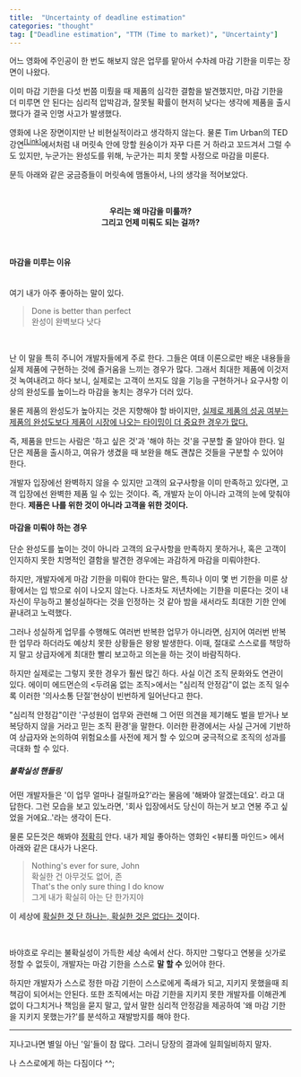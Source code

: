 ```yaml
---
title:  "Uncertainty of deadline estimation"
categories: "thought"
tag: ["Deadline estimation", "TTM (Time to market)", "Uncertainty"]
---
```


어느 영화에 주인공이 한 번도 해보지 않은 업무를 맡아서 수차례 마감 기한을 미루는 장면이 나왔다.

이미 마감 기한을 다섯 번쯤 미뤘을 때 제품의 심각한 결함을 발견했지만, 마감 기한을 더 미루면 안 된다는 심리적 압박감과, 잘못될 확률이 현저히 낮다는 생각에 제품을 출시했다가 결국 인명 사고가 발생했다.


영화에 나온 장면이지만 난 비현실적이라고 생각하지 않는다. 물론 Tim Urban의 TED 강연<sup>[[Link]](https://www.ted.com/talks/tim_urban_inside_the_mind_of_a_master_procrastinator)</sup>에서처럼 내 머릿속 안에 망할 원숭이가 자꾸 다른 거 하라고 꼬드겨서 그럴 수도 있지만, 누군가는 완성도를 위해, 누군가는 피치 못할 사정으로 마감을 미룬다.

문득 아래와 같은 궁금증들이 머릿속에 맴돌아서, 나의 생각을 적어보았다.

<br>

<p align="center">
<b>우리는 왜 마감을 미룰까?
<br>
그리고 언제 미뤄도 되는 걸까?</b>
</p>

<br>

#### 마감을 미루는 이유

<br>
여기 내가 아주 좋아하는 말이 있다. 

<br>

> Done is better than perfect <br>
> 완성이 완벽보다 낫다

<br>

난 이 말을 특히 주니어 개발자들에게 주로 한다. 그들은 여태 이론으로만 배운 내용들을 실제 제품에 구현하는 것에 즐거움을 느끼는 경우가 많다. 그래서 최대한 제품에 이것저것 녹여내려고 하다 보니, 실제로는 고객이 쓰지도 않을 기능을 구현하거나 요구사항 이상의 완성도를 높이느라 마감을 놓치는 경우가 더러 있다.

물론 제품의 완성도가 높아지는 것은 지향해야 할 바이지만, <u>실제로 제품의 성공 여부는 제품의 완성도보다 제품이 시장에 나오는 타이밍이 더 중요한 경우가 많다.</u>

즉, 제품을 만드는 사람은 '하고 싶은 것'과 '해야 하는 것'을 구분할 줄 알아야 한다. 일단은 제품을 출시하고, 여유가 생겼을 때 보완을 해도 괜찮은 것들을 구분할 수 있어야 한다.

개발자 입장에선 완벽하지 않을 수 있지만 고객의 요구사항을 이미 만족하고 있다면, 고객 입장에선 완벽한 제품 일 수 있는 것이다. 즉, 개발자 눈이 아니라 고객의 눈에 맞춰야 한다. **제품은 나를 위한 것이 아니라 고객을 위한 것이다.** 


#### 마감을 미뤄야 하는 경우

단순 완성도를 높이는 것이 아니라 고객의 요구사항을 만족하지 못하거나, 혹은 고객이 인지하지 못한 치명적인 결함을 발견한 경우에는 과감하게 마감을 미뤄야한다.

하지만, 개발자에게 마감 기한을 미뤄야 한다는 말은, 특히나 이미 몇 번 기한을 미룬 상황에서는 입 밖으로 쉬이 나오지 않는다. 나조차도 저년차에는 기한을 미룬다는 것이 내 자신이 무능하고 불성실하다는 것을 인정하는 것 같아 밤을 새서라도 최대한 기한 안에 끝내려고 노력했다.

그러나 성실하게 업무를 수행해도 여러번 반복한 업무가 아니라면, 심지어 여러번 반복한 업무라 하더라도 예상치 못한 상황들은 왕왕 발생한다. 이때, 절대로 스스로를 책망하지 말고 상급자에게 최대한 빨리 보고하고 의논을 하는 것이 바람직하다.

하지만 실제로는 그렇지 못한 경우가 훨씬 많긴 하다. 사실 이건 조직 문화와도 연관이 있다. 에이미 에드먼슨의 \<두려움 없는 조직\>에서는 "심리적 안정감"이 없는 조직 일수록 이러한 '의사소통 단절'현상이 빈번하게 일어난다고 한다. 

"심리적 안정감"이란 '구성원이 업무와 관련해 그 어떤 의견을 제기해도 벌을 받거나 보복당하지 않을 거라고 믿는 조직 환경'을 말한다. 이러한 환경에서는 사실 근거에 기반하여 상급자와 논의하여 위험요소를 사전에 제거 할 수 있으며 궁극적으로 조직의 성과를 극대화 할 수 있다.

##### 불확실성 핸들링

어떤 개발자들은 '이 업무 얼마나 걸릴까요?'라는 물음에 '해봐야 알겠는데요'. 라고 대답한다. 그런 모습을 보고 있노라면, '회사 입장에서도 당신이 하는거 보고 연봉 주고 싶었을 거에요..'라는 생각이 든다.

물론 모든것은 해봐야 <u>정확히</u> 안다. 내가 제일 좋아하는 영화인 \<뷰티풀 마인드\> 에서 아래와 같은 대사가 나온다.

> Nothing's ever for sure, John <br>
> 확실한 건 아무것도 없어, 존 <br>
> That's the only sure thing I do know <br>
> 그게 내가 확실히 아는 단 한가지야

이 세상에 <u>확실한 것 단 하나는, 확실한 것은 없다는 것</u>이다.

<br>

바야흐로 우리는 불확실성이 가득한 세상 속에서 산다. 하지만 그렇다고 연봉을 싯가로 정할 수 없듯이, 개발자는 마감 기한을 스스로 **말 할 수** 있어야 한다. 

하지만 개발자가 스스로 정한 마감 기한이 스스로에게 족쇄가 되고, 지키지 못했을때 죄책감이 되어서는 안된다. 또한 조직에서는 마감 기한을 지키지 못한 개발자를 이해관계 없이 다그치거나 책임을 묻지 말고, 앞서 말한 심리적 안정감을 제공하여 '왜 마감 기한을 지키지 못했는가?'를 분석하고 재발방지를 해야 한다.

---

지나고나면 별일 아닌 '일'들이 참 많다. 그러니 당장의 결과에 일희일비하지 말자.

나 스스로에게 하는 다짐이다 ^^;

<!--

##### 마감 기한을 지키는 법

솔직히 말한다. 나도 마감 기한을 잘 지키는 편은 아니다. 하지만, 나름 마감 기한을 잘 지키는 법을 많이 생각해보았기 때문에, 다른 분들에게 도움이 될 수 있다고 생각이 되어 정리해보았다.

자, 업무가 끝나면 우리는 1) 마감 기한을 맞춘 경우 2) 마감 기한보다 빨리 끝낸 경우 3) 마감 기한보다 늦은 경우, 이 셋 중 하나의 결과 일 것 이다. 1의 경우는 넘어가도록 하겠다.

2의 경우는 '업무를 과대평가'하거나 '나를 과소평가'한 경우이다.
3의 경우는 '업무를 과소평가'하거나 '나를 과대평가'한 경우이다.  

앞서 말했듯이 이 세상엔 온갖 불확실성이 가득하다. 이런 세상에서 일을 잘 한다는 것은 이러한 불확실성을 잘 다루는 것이라고도 생각된다.

그런데 내가 사람들과 대화를 하며 느끼는 것은 저마다 느끼는 불확실성이 다르다는 것이다.


하지만 이건 내 기준이고, 이런 모든 판단에 정답은 없다. 앞서 말한 마감기한도 마찬가지다. 물론 내가 이미 해 본 업무에 대해선 그나마 쉽지만, 그것 마저도 변수가 너무 많다.

그런데도 위에선 항상 날짜를 물어본다. 그래서 업무를 수행하는 사람은 최대한 길게, 업무를 지시하는 사람은 마감기한을 최대한 단축시키려는 경향이 있다.

하지만 그렇다고 항상 가변적이어야 한다고 생각하지는 않는다.
-->